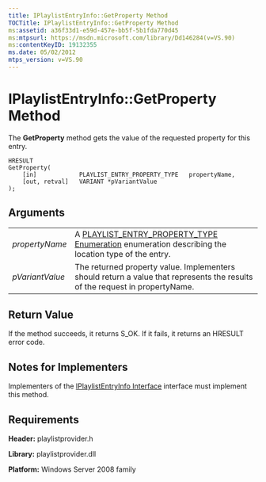 ```yaml
---
title: IPlaylistEntryInfo::GetProperty Method
TOCTitle: IPlaylistEntryInfo::GetProperty Method
ms:assetid: a36f33d1-e59d-457e-bb5f-5b1fda770d45
ms:mtpsurl: https://msdn.microsoft.com/library/Dd146284(v=VS.90)
ms:contentKeyID: 19132355
ms.date: 05/02/2012
mtps_version: v=VS.90
---
```


# IPlaylistEntryInfo::GetProperty Method

The **GetProperty** method gets the value of the requested property for this entry.

    HRESULT
    GetProperty(
        [in]            PLAYLIST_ENTRY_PROPERTY_TYPE   propertyName,
        [out, retval]   VARIANT *pVariantValue
    );

## Arguments

|||
|--- |--- |
|*propertyName*|A [PLAYLIST_ENTRY_PROPERTY_TYPE Enumeration](https://msdn.microsoft.com/library/dd146267) enumeration describing the location type of the entry.|
|*pVariantValue*|The returned property value. Implementers should return a value that represents the results of the request in propertyName.|

## Return Value

If the method succeeds, it returns S\_OK. If it fails, it returns an HRESULT error code.

## Notes for Implementers

Implementers of the [IPlaylistEntryInfo Interface](iplaylistentryinfo-interface.md) interface must implement this method.

## Requirements

**Header:** playlistprovider.h

**Library:** playlistprovider.dll

**Platform:** Windows Server 2008 family
